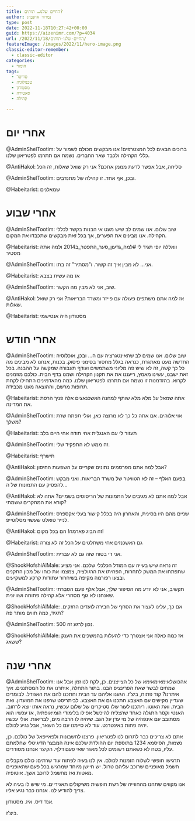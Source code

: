```yaml
---
title: החיים שלנו… תותים?
author: נמרוד איזנברג
type: post
date: 2022-11-18T10:27:42+00:00
guid: https://aizenimr.com/?p=4034
url: /2022/11/18/החיים-שלנו-תותים/
featureImage: /images/2022/11/hero-image.png
classic-editor-remember:
  - classic-editor
categories:
  - הומור
tags:
  - טוויטר
  - טכנולוגיה
  - מסטודון
  - סאטירה
  - קהילה

---
```

# אחרי יום

@AdminShelTootim: ברוכים הבאים לכל המצטרפים! אנו מבקשים מכולם לשמור על כללי הקהילה ולכבד שאר החברים. נשמח אם תתרמו לפטריאון שלנו.

@AntiHakol: סליחה, אבל אפשר לדעת מממן אתכם? אני רק שואל שאלות, זה הכל

@AdminShelTootim: ובכן, אף אחד. זו קהילה של מתנדבים.

@Habeitarist: שמאלנים

# אחרי שבוע

@AdminShelTootim: שוב שלום. אנו שמים לב שיש מעט אי הבנות בקשר לכללי הקהילה. אנו מבינים את הפערים, אך בכל זאת מבקשים שתכבדו את המקום.

@Habeitarist: וואללה יופי תגיד לי #למה\_גדעון\_סער\_התפטר\_ב2014 ולמה אתה מסטיר

@AdminShelTootim: אני&#8230; לא מבין איך זה קשור. ו"מסתיר" זה בתו.

@Habeitarist: אז מה עשית בצבא

@AdminShelTootim: שוב, אני לא מבין מה הקשר.

@AntiHakol: אז למה אתם משתפים פעולה עם פייזר ומשרד הבריאות? אני רק שואל שאלות.

@Habeitarist: מסטודון היה אנטישמי

# אחרי חודש

@AdminShelTootim: שוב שלום. אנו שמים לב שהאינטגרציה עם ה&#8230; ובכן, אוכלוסיה החדשה מעט מאתגרת, כנראה בגלל מחסור בסימני פיסוק. בכנות, אנחנו לא מבינים מה כל כך קשה, זה לא שיש פה מליוני משתמשים ועודף תעבורה שמקשה על ההבנה. בכל זאת ישבנו, עשינו מאמץ, ריעננו את את תקנון הקהילה ושמנו בדף הבית. כולכם מוזמנים לקרוא. בהזדמנות זו נשמח אם תתרמו לפטריאון שלנו. כמה מהאדמינים התחילו לקחת תרופות מרשם, וההוצאה מעט מכבידה.

@Habeitarist: <span class="css-901oao css-16my406 r-poiln3 r-bcqeeo r-qvutc0">אתה שמאל על מלא מלא שותף למחנה האשכנאצים אלה פניך הרסת את המדינה.<br /> </span>

@AdminShelTootim: אוי אלוהים. אם אתה כל כך לא מרוצה כאן, אולי תפתח שרת משלך?

@Habeitarist: תעזור לי עם האנגלית אחי תודה אחי חיים בלב

@AdminShelTootim: זה ממש לא התפקיד שלי.

@Habeitarist: תישרף

@AntiHakol: אבל למה אתם מפרסמים נתונים שקריים על השפעות החיסון?

@AdminShelTootim: בפעם האלף &#8211; זה לא הטוויטר של משרד הבריאות. ואני מבקש להפסיק עם התמונות של ה&#8230;

@AntiHakol: אבל למה אתם לא מגיבים על התמונות של הריסוסים בשמיים? אתה לא קורא את המחקרים ששמתי?

@AdminShelTootim: שניים מהם היו בסינית, והאחרון היה בכלל קישור בעלי אקספרס לנייר טואלט שעשוי מסלוטייפ.

@AntiHakol: זה הביג פארמה! הם בכל מקום!

@Habeitarist: גם האשכנזים אחי משתלטים על הכל זה לא צורה

@AdminShelTootim: אני די בטוח שזה גם לא עברית.

@ShookHofshiAlMale: זה נראה שיש בעייה עם המודל הכלכלי שלכם. אני מציע שתפתחו את המשק לתחרות, הפחיתו את הרגולציה, צמצמו את כוחו של מכון התקנים ובצעו רפורמה מקיפה בשיחרור עתודות קרקע למשקיעים.

@AdminShelTootim: תקשיב, אני לא יודע מה הסיפור שלך, אבל אלף פעם הסברתי שאנחנו לא גוף מסחרי אלא קהילה פתוחה ושוויונית.

@ShookHofshiAlMale: אם כך, עלינו לעצור את הסחף של חבירה לועדים החזקים. תגיד, כמה תווים מותר פה?

@AdminShelTootim: נכון לרגע זה 500.

@ShookHofshiAlMale: אז כמה כאלה אני אצטרך כדי להעלות בהמשכים את הענק ששאג?

# אחרי שנה

@AdminShelTootim: אהכושלאימאימאימא של כל הצייצנים. כן, לקח לנו זמן אבל אנו שמחים לבשר שאת הפרינציפ הבנו. בתור התחלה, איתרנו את כל המסתננים. איך איתרנו? קוד פתוח, ביצ'ז. הגענו אליהם עד הבית וחתכנו להם את האגודל. לבומרים שעדיין מקישים עם האצבע חתכנו גם את האצבע. לביתריסט שרפנו את המועדון. ואת הבית. ואת האוטו. ריתכנו לעור שלו סטיקרים של שלום עכשיו, נראה אותו יוצא לרחוב. האנטי וקסר התגלה כאחד שהצליח להיכשל אפילו בלימודי הומיאופתיה, אז עכשיו הוא מסתובב עם אינפוזיה של מי עדן על הגב. שיהיה לו הרבה מים, לבריאות. אולי עכשיו יהיה פחות באינטרנט. עוד לא סיימנו עם כל השאר, אבל נגיע לכולם.

אתם לא צריכים כבר לתרום לנו לפטריאון. פרצנו לחשבונות ולפאייפאל של כולכם. כן, נשמות, הסיסמא 1234 בתוספת יום ההולדת שלכם אינה המבצר הדיגיטלי שחלמתם עליו, בטח לא כשאתם רשומים לכל מאגר שאי פעם דלף. הקיצר אנחנו מסודרים.

תרגישו חופשי לשלוח הזמנות לכולם. אין לנו בעיה לפתוח עוד שרתים: כולם מקבלים חשמל מאופניים שרוכב עליהם טרול. יש חיישן מיוחד שמרגיש בכל פעם שהאופניים מאטות ואז מחשמל לרוכב אשך. אוטופיה.

אנו מקווים שתהנו מהחווייה של רשת חופשית משיקולים תאגידיים. מי שיש לו בעיה לא צריך להודיע לנו. אנחנו כבר נגיע אליו.

אנד דיס. איז. מסטודון.

ביצ'ז.